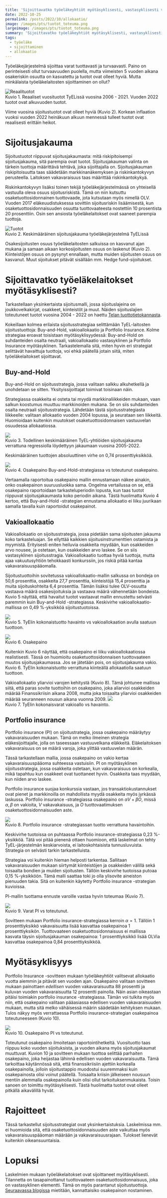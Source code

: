 ```yaml
---
title: 'Sijoittavatko työeläkeyhtiöt myötäsyklisesti, vastasyklisesti vai neutraalisti?'
date: 2022-10-25
permalink: /posts/2022/10/allokaatio/
image: /images/pts/tuotot_toteuma.png
largeimage: /images/pts/tuotot_toteuma.png
summary: 'Sijoittavatko työeläkeyhtiöt myötäsyklisesti, vastasyklisesti vai neutraalisti? Blogissa tätä analysoidaan.'
tags:
  - työeläke
  - sijoittaminen
  - allokaatio
---
```


Työeläkejärjestelmä sijoittaa varat tuottavasti ja turvaavasti. Paino on perinteisesti ollut turvaavuuden puolella, mutta viimeisten 5 vuoden aikana
osakeriskin osuutta on kasvatettu ja tuotot ovat olleet hyviä. Mutta minkälaista työeläkelaitosten sijoittaminen on ollut? 

![Reaalituotot](/images/pts/tuotot_toteuma.png)<br>
Kuvio 1. Reaaliset vuosituotot TyELissä vuosina 2006 - 2021. Vuoden 2022 tuotot ovat alkuvuoden tuotot.

Viime vuosina sijoitustuotot ovat olleet hyviä (Kuvio 2). 
Korkean inflaation vuoksi vuoden 2022 heinäkuun alkuun mennessä tulleet tuotot ovat reaalisesti erittäin heikot.

Sijoitusjakauma
======

Sijoitustuotot riippuvat sijoitusjakaumasta: mitä riskipitoisempi sijoitusjakauma, sitä parempia ovat tuotot.
Sijoitusjakauman valinta on tärkein tuottoja määrittävä tehtävä, joka sijoittajalla on.
Sijoitusjakauman riskipitoisuutta taas säädetään markkinanäkemyksen ja riskinkantokyvyn perusteella. Laitoksen vakavaraisuus
taas määrittää riskinkantokykyä. 

Riskinkantokyvyn lisäksi toinen tekijä työeläkejärjestelmässä on yhteisellä vastuulla oleva osuus sijoitusriskistä.
Tämä on niin kutsuttu osaketuottosidonnainen tuottovaade, jota kutsutaan myös nimellä OLV.
Vuoden 2017 eläkeuudistuksessa sovittiin sijoitusriskin lisäämisestä, kun osaketuottosidonnaisuuden osuutta
tuottovaateesta nostettiin 10 prosentista 20 prosenttiin. Osin sen ansiosta
työeläkelaitokset ovat saaneet parempia tuottoja. 

![Tuotot](/images/tuotot/allo.png)<br>
Kuvio 2. Keskimääräinen sijoitusjakauma työeläkejärjestelmä TyELissä

Osakesijoitusten osuus työeläkelaitosten salkuissa on kasvanut ajan mukana ja samaan aikaan
korkosijoitusten osuus on laskenut (Kuvio 2). Kiinteistöjen osuus on pysynyt ennallaan, mutta muiden sijoitusten 
osuus on kasvanut. Muut sijoitukset pitävät sisällään mm. Hedge fund-sijoitukset. 

Sijoittavatko työeläkelaitokset myötäsyklisesti?
=====

Tarkastellaan yksinkertaista sijoitusmalli, jossa sijoituslajeina on joukkovelkakirjat, osakkeet, kiinteistöt ja muut. 
Näiden sijoituslajien toteutuneet tuotot vuosina 2004 - 2022 on haettu [Telan tuottotietokannasta](https://www.tela.fi/elakevarojen-sijoittaminen/tilastotietokanta/).

Kokeillaan kolmea erilaista sijoitusstrategiaa selittämään TyEL-laitosten sijoitustuottoja: Buy-and-Hold, vakioallokaatio ja Portfolio Insurance.
Kolme strategiaa eroavat toisistaan myötäsyklisyydessä: Buy-and-Hold on suhdanteiden osalta neutraali,
vakioallokaatio vastasyklinen ja Portfolio Insurance myötäsyklinen. Tarkastelemalla sitä, miten hyvin eri strategiat
selittävät havaittuja tuottoja, voi ehkä päätellä jotain siitä, miten työeläkelaitokset sijoittavat.

Buy-and-Hold
-----

Buy-and-Hold on sijoitusstrategia, jossa valitaan salkku alkuhetkellä ja unohdetaan se sitten. Yksityissijoittajat toimivat toisinaan näin.

Strategiassa osakkeita ei osteta tai myydä markkinaliikkeiden mukaan, vaan salkun koostumus muuttuu markkinoiden mukana. 
Se on siis suhdanteiden osalta neutraali sijoitusstrategia. Lähdetään tästä sijoitusstrategiasta liikkeelle: 
valitaan allokaatio vuoden 2004 lopussa, ja seurataan
sen liikkeitä. Huomioidaan kuitenkin muutokset osaketuottosidonnaisen vastuuvelan osuudessa allokaatiossa. 

![](/images/tuotot/BH_tuotot.png)<br>
Kuvio 3. Todellinen keskimääräinen TyEL-yhtiöiden sijoitusjakauma verrattuna regressiolla löydettyyn jakaumaan vuosina 2005-2022.

Keskimääräinen tuottojen absoluuttinen virhe on 0,74 prosenttiyksikköä. 

![](/images/tuotot/BH_osake.png)<br>
Kuvio 4. Osakepaino Buy-and-Hold-strategiassa vs toteutunut osakepaino.

Vertaamalla raportoitua osakepaino mallin ennustamaan näkee ainakin, onko osakepainon suuruusluokka sama.
Ongelma vertailussa on se, että osakepaino raportoidaan tarkasteluperiodin lopusta, kun taas tuotot riippuvat 
sijoitusjakaumasta koko periodin aikana. Tästä huolimatta Kuvio 4 kertoo, että Buy-and-Hold -strategian ennustama
allokaatio ei liiku juurikaan samalla tavalla kuin raportoidut osakepainot.

Vakioallokaatio
-----

Vakioallokaatio on sijoitusstrategia, jossa pidetään sama sijoitusten jakauma
koko tarkasteluajan. Se ellyttää kaikkien sijoitusinstrumenttien ostamista ja myymistä. 
Erityisesti eniten heiluvia osakkeita myydään, kun osakkeiden arvo nousee, ja ostetaan, kun osakkeiden
arvo laskee. Se on siis vastasyklinen sijoitusstragia.
Vakioallokaatio tuottaa hyviä tuottoja, mutta ajaa vakuutusyhtiön tehokkaasti konkurssiin, jos
riskiä pitää kantaa vakavaraisuuspääomalla.

Sijoitustuottoihin sovitetussa vakioallokaatio-mallin salkussa on 
bondeja on 50,6 prosenttia, osakkeita 27,7 prosenttia, kiinteistöjä 15,4 prosenttia 
ja muita sijoituskohteita 6,4 prosenttia. Tämän lisäksi tulee OLV-osuutta vastaava määrä
osakesijoituksia ja vastaava määrä vähennetään bondeista. 
Kuvio 5 näyttää, että havaitut tuotot vastaavat mallin ennustettu selvästi paremmin kuin Buy-and-Hold -strategiassa.
Keskivirhe vakioallokaatio-mallissa on 0,49 %-yksikköä sijoitustuotoissa. 

![](/images/tuotot/vakio_tuotot.png)<br>
Kuvio 5. TyElin kokonaistuotto havainto vs vakioallokaation avulla saatuun tuottoon.

![](/images/tuotot/vakio_osake.png)<br>
Kuvio 6. Osakepaino

Kuitenkin Kuvio 6 näyttää, että osakepaino ei liiku vakioallokaatiossa realistisesti. Tässä on huomioitu
osaketuottosidonnaisen tuottovaateen muutos sijoitusjakaumassa. Jos se jätetään pois, on sijoitusjakauma vakio.
Kuvio 6. TyElin kokonaistuotto verrattuna kiinteällä allokaatiolla saatuun tuottoon.

Vakioallokaatio yliarvioi varojen kehitystä (Kuvio 8). Tämä johtunee mallissa siitä, että paras sovite tuottoihin
on osakepaino, joka aliarvioi osakkeiden määrää Finanssikriisin aikana 2008, mutta joka toisaalta yliarvioi
osakkeiden määrää seuranneen nousun aikana vuonna 2009.
![](/images/tuotot/vakio_varat.png)<br>
Kuvio 7. TyElin kokonaisvarat vakioallo vs havainto.

Portfolio insurance
-----

Portfolio insurance (PI) on sijoitustrategia, jossa osakepaino määräytyy vakavaraisuuden mukaan.
Tämä on melko ilmeinen strategia eläkesijoittajalle, jolla on taseessaan vastuuvelkana eläkkeitä.
Eläkelaitoksen vakavaraisuus on se määrä varoja, joka ylittää vastuuvelan määrän.

Tässä tarkastellaan mallia, jossa osakepaino on vakio kertaa vakavaraisuuspääoma suhteessa vastuisiin.
PI on myötäsyklinen sijoitusstrategia, jossa osakkeita ostetaan, kun vakavaraisuus on korkealla, mikä tapahtuu
kun osakkeet ovat tuottaneet hyvin. Osakkeita taas myydään, kun niiden arvo laskee.

Portfolio insurance suojaa konkurssia vastaan, jos transaktiokustannukset ovat pienet ja markkinoilla on mahdollista myydä osakkeita
myös jyrkässä laskussa. Portfolio insurance -strategiassa osakepaino on $\alpha V+\beta O$, missä $\alpha, \beta$ on vakioita, $V$ vakavakaisuus,
ja $O$ tuottovaatimuksen osaketuottosidonnaisuuden aste. 

![](/images/tuotot/PI_tuotot.png)<br>
Kuvio 8. Portfolio insurance -strategiassan tuotto verrattuna havaintoihin.

Keskivirhe tuotoissa on puhtaassa Portfolio insurance-strategiassa 0,23 %-yksikköä. Tätä voi pitää pienenä ottaen huomioon,
että laskelmat on tehty TyEL-järjestelmän keskiarvoista, ei laitoskohtaisista tunnusluvuista.
Strategia on selvästi tarkin tarkastelluista.

Strategiaa voi kuitenkin hieman helposti tarkentaa. Sallitaan vakavaraisuuden mukaan siirtymät kiinteistöjen ja osakkeiden välillä 
sekä toisaalta bondien ja muiden sijoitusten. Tällöin keskivirhe tuotoissa putoaa 0,15 %-yksikköön. Tämä malli saattaa
toki jo olla ylisovite aineiston pienuuden takia. Sitä on kuitenkin käytetty Portfolio insurance -strategian kuvioissa.

PI-mallin tuottama ennuste varoille vastaa hyvin toteumaa (Kuvio 7).

![](/images/tuotot/PI_varat.png)<br>
Kuvio 9. Varat PI vs toteutunut.

Sovitteen mukaan Portfolio insurance-strategiassa kerroin $\alpha=1$. Tällöin 1 prosenttiyksikkö vakavaisuutta 
lisää kasvattaa osakepainoa 1 prosenttiyksikön.
Tuottovaateen osaketuottosidonnaisuus ei mallissa kasvata täysin sijoitusjakauman osakepainoa: 1 prosenttiyksikkö lisää OLVia
kasvattaa osakepainoa 0,84 prosenttiyksikköä. 

Myötäsyklisyys
====

Portfolio Insurance -sovitteen mukaan työeläkeyhtiöt valitsevat allokaatio vuotta aiemmin ja pitävät sen vuoden ajan. 
Osakepaino valitaan sovitteen mukaan painottaen _edellisen_ vuoden vakavaraisuutta 88 prosentti ja kuluvan vuoden vakavaraisuutta 
12 prosentti painolla. Näin asian oikeastaan pitäisi toimiakin portfolio insurance -strategiassa. Tämän voi tulkita
myös niin, että osakepaino valitaan pääasiassa edellisen vuoden vakavaraisuuden mukaan, mutta sitä melko
vähäisessä määrin säädetään kehityksen mukaan.
Tulos näkyy myös verrattaessa Portfolio insurance-strategian osakepainoa toteutuneeseen (Kuvio 10).

![](/images/tuotot/PI_osakeallo.png)<br>
Kuvio 10. Osakepaino PI vs toteutunut.

Toteutunut osakepaino ilmoitetaan raportointihetkeltä. Vuosituotto taas riippuu koko vuoden
sijoituksista, ja vuoden aikana myös sijoitusjakaumat muuttuvat. Kuvion 10 ja sovitteen mukaan tuottoa selittää parhaiten
osakepaino, joka heijastaa lähinnä edellisen vuoden vakavaraisuutta. Tämä tarkoittaa
käytännössä sitä, että finanssikriisiin ajettiin korkealla osakepainolla, jolloin sijoitustappio muodostui
suuremmaksi kuin osakepainosta olisi voinut päätellä. Toisaalta kriisin jälkeiseen nousuun mentiin alemmalla
osakepainolla kuin olisi ollut tarkoituksenmukaista. Toisin sanoen on toimittu myötäsyklisesti. Tästä
huolimatta tuotot ovat olleet pitkällä aikavälillä hyvät.

Rajoitteet
=====

Tässä tarkastellut sijoitusstrategiat ovat yksinkertaistuksia. Laskelmissa mm. ei huomioida sitä, että osaketuottosidonnaisuuden aste vaikuttaa
myös vakavaraisuuspääoman määrään ja vakavaraisuusrajaan. Tulokset lienevät kuitenkin oikeansuuntaisia.

Lopuksi
=====

Laskelmien mukaan työeläkelaitokset ovat sijoittaneet myötäsyklisesti. Tilannetta on tasapainottanut tuottovaateen
osaketuottosidonnaisuus, joka on vastasyklinen elementti. Tämä on myös parantanut sijoitustuottoja. 
[Seuraavassa blogissa](https:/posts/2022/10/osakkeet/) mietitään, kannattaisiko osakepainon nostaminen.

